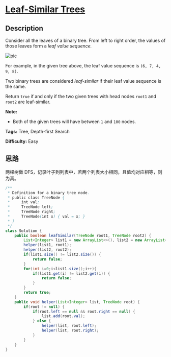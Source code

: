 # [Leaf-Similar Trees][title]

## Description

Consider all the leaves of a binary tree.  From left to right order, the values of those leaves form a _leaf value sequence._

![pic](https://s3-lc-upload.s3.amazonaws.com/uploads/2018/07/16/tree.png)

For example, in the given tree above, the leaf value sequence is `(6, 7, 4, 9, 8)`.

Two binary trees are considered _leaf-similar_  if their leaf value sequence is the same.

Return `true` if and only if the two given trees with head nodes `root1` and `root2` are leaf-similar.

**Note:**

* Both of the given trees will have between `1` and `100` nodes.

**Tags:** Tree, Depth-first Search

**Difficulty:** Easy

## 思路

两棵树做 DFS，记录叶子到列表中，若两个列表大小相同，且值均对应相等，则为真。

``` java
/**
 * Definition for a binary tree node.
 * public class TreeNode {
 *     int val;
 *     TreeNode left;
 *     TreeNode right;
 *     TreeNode(int x) { val = x; }
 * }
 */
class Solution {
    public boolean leafSimilar(TreeNode root1, TreeNode root2) {
        List<Integer> list1 = new ArrayList<>(), list2 = new ArrayList<>();
        helper(list1, root1);
        helper(list2, root2);
        if(list1.size() != list2.size()) {
            return false;
        }
        for(int i=0;i<list1.size();i++){
            if(list1.get(i) != list2.get(i)) {
                return false;
            }
        }
        return true;
    }
    public void helper(List<Integer> list, TreeNode root) {
        if(root != null) {
            if(root.left == null && root.right == null) {
                list.add(root.val);
            } else {
                helper(list, root.left);
                helper(list, root.right);
            }
        }
    }
}
```

[title]: https://leetcode.com/problems/leaf-similar-trees
